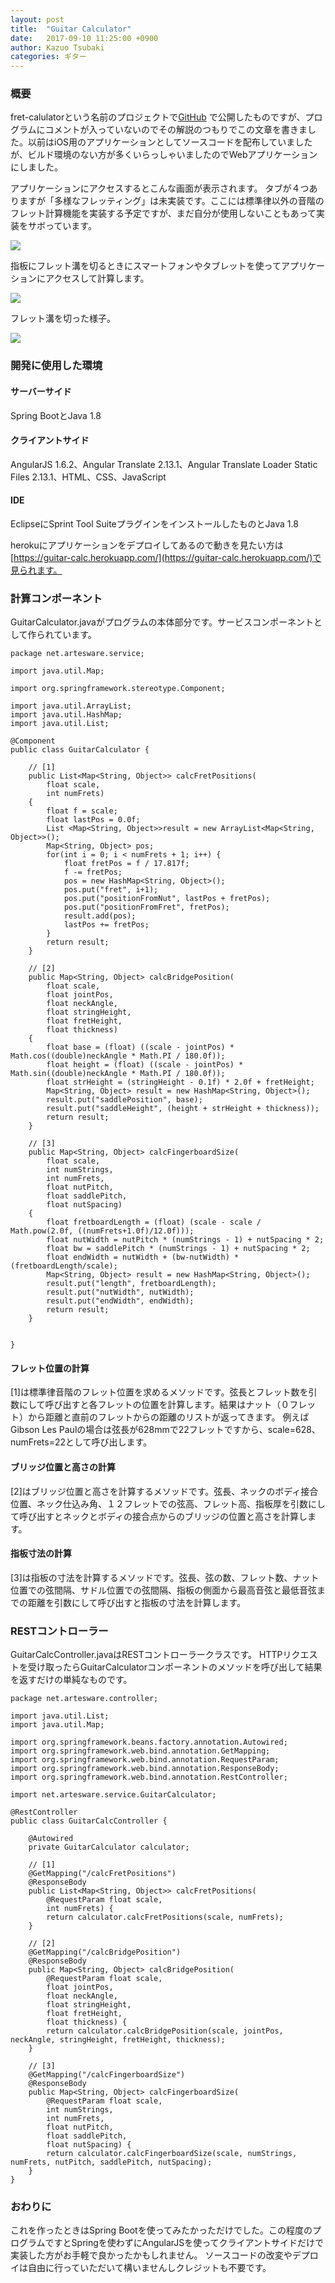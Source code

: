 ```yaml
---
layout: post
title:  "Guitar Calculator"
date:   2017-09-10 11:25:00 +0900
author: Kazuo Tsubaki
categories: ギター
---
```


### 概要


fret-calulatorという名前のプロジェクトで[GitHub](https://github.com/kazz12211/fret-calculator) で公開したものですが、プログラムにコメントが入っていないのでその解説のつもりでこの文章を書きました。以前はiOS用のアプリケーションとしてソースコードを配布していましたが、ビルド環境のない方が多くいらっしゃいましたのでWebアプリケーションにしました。

アプリケーションにアクセスするとこんな画面が表示されます。
タブが４つありますが「多様なフレッティング」は未実装です。ここには標準律以外の音階のフレット計算機能を実装する予定ですが、まだ自分が使用しないこともあって実装をサボっています。


![](/assets/post-images/guitarcalc.png)


指板にフレット溝を切るときにスマートフォンやタブレットを使ってアプリケーションにアクセスして計算します。

![](/assets/post-images/fretting1.jpg)

フレット溝を切った様子。

![](/assets/post-images/fretting2.jpg)


### 開発に使用した環境

#### サーバーサイド
Spring BootとJava 1.8

#### クライアントサイド
AngularJS 1.6.2、Angular Translate 2.13.1、Angular Translate Loader Static Files 2.13.1、HTML、CSS、JavaScript

#### IDE
EclipseにSprint Tool SuiteプラグインをインストールしたものとJava 1.8

herokuにアプリケーションをデプロイしてあるので動きを見たい方は[https://guitar-calc.herokuapp.com/](https://guitar-calc.herokuapp.com/)で見られます。


### 計算コンポーネント

GuitarCalculator.javaがプログラムの本体部分です。サービスコンポーネントとして作られています。


	package net.artesware.service;

	import java.util.Map;

	import org.springframework.stereotype.Component;

	import java.util.ArrayList;
	import java.util.HashMap;
	import java.util.List;

	@Component
	public class GuitarCalculator {

		// [1]
		public List<Map<String, Object>> calcFretPositions(
			float scale,
			int numFrets)
		{
			float f = scale;
			float lastPos = 0.0f;
			List <Map<String, Object>>result = new ArrayList<Map<String, Object>>();
			Map<String, Object> pos;
			for(int i = 0; i < numFrets + 1; i++) {
				float fretPos = f / 17.817f;
				f -= fretPos;
				pos = new HashMap<String, Object>();
				pos.put("fret", i+1);
				pos.put("positionFromNut", lastPos + fretPos);
				pos.put("positionFromFret", fretPos);
				result.add(pos);
				lastPos += fretPos;
			}
			return result;
		}

		// [2]
		public Map<String, Object> calcBridgePosition(
			float scale,
			float jointPos,
			float neckAngle,
			float stringHeight,
			float fretHeight,
			float thickness)
		{
			float base = (float) ((scale - jointPos) * Math.cos((double)neckAngle * Math.PI / 180.0f));
			float height = (float) ((scale - jointPos) * Math.sin((double)neckAngle * Math.PI / 180.0f));
			float strHeight = (stringHeight - 0.1f) * 2.0f + fretHeight;
			Map<String, Object> result = new HashMap<String, Object>();
			result.put("saddlePosition", base);
			result.put("saddleHeight", (height + strHeight + thickness));
			return result;
		}

		// [3]
		public Map<String, Object> calcFingerboardSize(
			float scale,
			int numStrings,
			int numFrets,
			float nutPitch,
			float saddlePitch,
			float nutSpacing)
		{
			float fretboardLength = (float) (scale - scale / Math.pow(2.0f, ((numFrets+1.0f)/12.0f)));
			float nutWidth = nutPitch * (numStrings - 1) + nutSpacing * 2;
			float bw = saddlePitch * (numStrings - 1) + nutSpacing * 2;
			float endWidth = nutWidth + (bw-nutWidth) * (fretboardLength/scale);
			Map<String, Object> result = new HashMap<String, Object>();
			result.put("length", fretboardLength);
			result.put("nutWidth", nutWidth);
			result.put("endWidth", endWidth);
			return result;
		}


	}

#### フレット位置の計算

[1]は標準律音階のフレット位置を求めるメソッドです。弦長とフレット数を引数にして呼び出すと各フレットの位置を計算します。結果はナット（０フレット）から距離と直前のフレットからの距離のリストが返ってきます。
例えばGibson Les Paulの場合は弦長が628mmで22フレットですから、scale=628、numFrets=22として呼び出します。


#### ブリッジ位置と高さの計算

[2]はブリッジ位置と高さを計算するメソッドです。弦長、ネックのボディ接合位置、ネック仕込み角、１２フレットでの弦高、フレット高、指板厚を引数にして呼び出すとネックとボディの接合点からのブリッジの位置と高さを計算します。

#### 指板寸法の計算

[3]は指板の寸法を計算するメソッドです。弦長、弦の数、フレット数、ナット位置での弦間隔、サドル位置での弦間隔、指板の側面から最高音弦と最低音弦までの距離を引数にして呼び出すと指板の寸法を計算します。



### RESTコントローラー

GuitarCalcController.javaはRESTコントローラークラスです。
HTTPリクエストを受け取ったらGuitarCalculatorコンポーネントのメソッドを呼び出して結果を返すだけの単純なものです。

	package net.artesware.controller;

	import java.util.List;
	import java.util.Map;

	import org.springframework.beans.factory.annotation.Autowired;
	import org.springframework.web.bind.annotation.GetMapping;
	import org.springframework.web.bind.annotation.RequestParam;
	import org.springframework.web.bind.annotation.ResponseBody;
	import org.springframework.web.bind.annotation.RestController;

	import net.artesware.service.GuitarCalculator;

	@RestController
	public class GuitarCalcController {

		@Autowired
		private GuitarCalculator calculator;

		// [1]
		@GetMapping("/calcFretPositions")
		@ResponseBody
		public List<Map<String, Object>> calcFretPositions(
			@RequestParam float scale,
			int numFrets) {
			return calculator.calcFretPositions(scale, numFrets);
		}

		// [2]
		@GetMapping("/calcBridgePosition")
		@ResponseBody
		public Map<String, Object> calcBridgePosition(
			@RequestParam float scale,
			float jointPos,
			float neckAngle,
			float stringHeight,
			float fretHeight,
			float thickness) {
			return calculator.calcBridgePosition(scale, jointPos, neckAngle, stringHeight, fretHeight, thickness);
		}

		// [3]
		@GetMapping("/calcFingerboardSize")
		@ResponseBody
		public Map<String, Object> calcFingerboardSize(
			@RequestParam float scale,
			int numStrings,
			int numFrets,
			float nutPitch,
			float saddlePitch,
			float nutSpacing) {
			return calculator.calcFingerboardSize(scale, numStrings, numFrets, nutPitch, saddlePitch, nutSpacing);
		}
	}


### おわりに

これを作ったときはSpring Bootを使ってみたかっただけでした。この程度のプログラムですとSpringを使わずにAngularJSを使ってクライアントサイドだけで実装した方がお手軽で良かったかもしれません。
ソースコードの改変やデプロイは自由に行っていただいて構いませんしクレジットも不要です。
